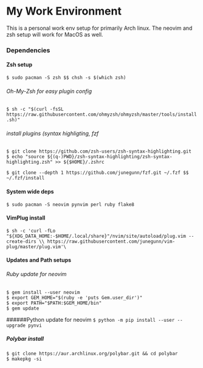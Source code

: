 # My Work Environment

This is a personal work env setup for primarily Arch linux. The neovim and zsh setup will work for MacOS as well.

### Dependencies

#### Zsh setup
`$ sudo pacman -S zsh $$ chsh -s $(which zsh)`

###### Oh-My-Zsh for easy plugin config
`$ sh -c "$(curl -fsSL https://raw.githubusercontent.com/ohmyzsh/ohmyzsh/master/tools/install.sh)"`

###### install plugins (syntax highligting, fzf
```
$ git clone https://github.com/zsh-users/zsh-syntax-highlighting.git
$ echo "source ${(q-)PWD}/zsh-syntax-highlighting/zsh-syntax-highlighting.zsh" >> ${$HOME}/.zshrc
```

`$ git clone --depth 1 https://github.com/junegunn/fzf.git ~/.fzf $$ ~/.fzf/install`

#### System wide deps
`$ sudo pacman -S neovim pynvim perl ruby flake8`

#### VimPlug install
`$ sh -c 'curl -fLo "${XDG_DATA_HOME:-$HOME/.local/share}"/nvim/site/autoload/plug.vim --create-dirs \\
       https://raw.githubusercontent.com/junegunn/vim-plug/master/plug.vim'\`

#### Updates and Path setups
###### Ruby update for neovim
```
$ gem install --user neovim
$ export GEM_HOME="$(ruby -e 'puts Gem.user_dir')"
$ export PATH="$PATH:$GEM_HOME/bin"
$ gem update
```

######Python update for neovim
`$ python -m pip install --user --upgrade pynvi`

##### Polybar install
```
$ git clone https://aur.archlinux.org/polybar.git && cd polybar
$ makepkg -si
```

